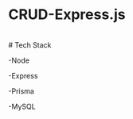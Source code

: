 # CRUD-Express.js
<br>
# Tech Stack
<p>
-Node
</p>
<p>
-Express
</p>
<p>
-Prisma
</p>
<p>
-MySQL
</p>
